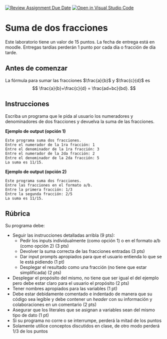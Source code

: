 [![Review Assignment Due Date](https://classroom.github.com/assets/deadline-readme-button-22041afd0340ce965d47ae6ef1cefeee28c7c493a6346c4f15d667ab976d596c.svg)](https://classroom.github.com/a/Z73Lz6t8)
[![Open in Visual Studio Code](https://classroom.github.com/assets/open-in-vscode-2e0aaae1b6195c2367325f4f02e2d04e9abb55f0b24a779b69b11b9e10269abc.svg)](https://classroom.github.com/online_ide?assignment_repo_id=18187460&assignment_repo_type=AssignmentRepo)
# Suma de dos fracciones

Este laboratorio tiene un valor de 15 puntos. La fecha de entrega está en moodle. Entregas tardías perderán 1 punto por cada día o fracción de día tarde. 

## Antes de comenzar

La fórmula para sumar las fracciones $\frac{a}{b}$ y $\frac{c}{d}$ es 
$$
\frac{a}{b}+\frac{c}{d} = \frac{ad+bc}{bd}.
$$

## Instrucciones

Escriba un programa que le pida al usuario los numeradores y denominadores de dos fracciones y devuelva la suma de las fracciones.

**Ejemplo de output (opción 1)**

```
Este programa suma dos fracciones.
Entre el numerador de la 1ra fracción: 1
Entre el denominador de la 1ra fracción: 3
Entre el numerador de la 2da fracción: 2
Entre el denominador de la 2da fracción: 5
La suma es 11/15.
```

**Ejemplo de output (opción 2)**

```
Este programa suma dos fracciones. 
Entre las fracciones en el formato a/b.
Entre la primera fracción: 1/3
Entre la segunda fracción: 2/5
La suma es 11/15.
```

## Rúbrica

Su programa debe:

- Seguir las instrucciones detalladas arribla (9 pts):
  - Pedir los inputs individualmente (como opción 1) o en el formato a/b (como opción 2)  (3 pts)
  - Devolver la suma correcta de las fracciones entradas (3 pts)
  - Dar input prompts apropiados para que el usuario entienda lo que se le está pidiendo (1 pt)
  - Desplegar el resultado como una fracción (no tiene que estar simplificada) (2 pts)
- Desplegar el propósito del mismo, no tiene que ser igual el del ejemplo pero debe estar claro para el usuario el propósito (2 pts)
- Tener nombres apropiados para las variables (1 pt)
- Debe estar debidamente comentado e indentado de manera que su código sea legible y debe contener un *header* con su información y colaboraciones en un comentario (2 pts)
- Asegurar que los literales que se asignan a variables sean del mismo tipo de dato (1 pt)
- Si su programa no corre o se interrumpe, perderá la mitad de los puntos
- Solamente utilice conceptos discutidos en clase, de otro modo perderá 1/3 de los puntos
